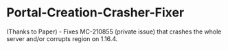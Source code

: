 # Portal-Creation-Crasher-Fixer
(Thanks to Paper) - Fixes MC-210855 (private issue) that crashes the whole server and/or corrupts region on 1.16.4.
